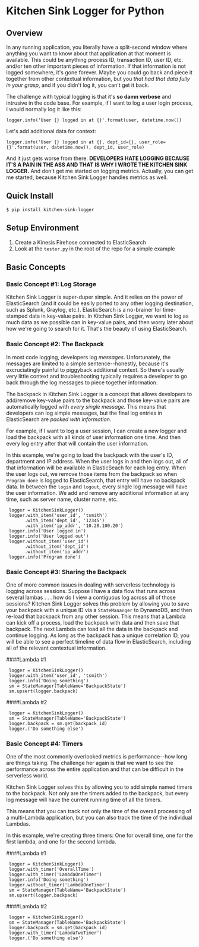 # Kitchen Sink Logger for Python
## Overview
In any running application, you literally have a split-second window where anything you want to know about that application at that moment is available. This could be anything process ID, transaction ID, user ID, etc. and/or ten other important pieces of information. If that information is not logged somewhere, it's gone forever. Maybe you could go back and piece it together from other contextual information, but you *that had that data fully in your grasp*, and if you didn't log it, you can't get it back.

The challenge with typical logging is that it's **so damn verbose** and intrusive in the code base.  For example, if I want to log a user login process, I would normally log it like this:

    logger.info('User {} logged in at {}'.format(user, datetime.now())

Let's add additional data for context:

    logger.info('User {} logged in at {}, dept_id={}, user_role={}'.format(user, datetime.now(), dept_id, user_role)

And it just gets worse from there. **DEVELOPERS HATE LOGGING BECAUSE IT'S A PAIN IN THE ASS AND THAT IS WHY I WROTE THE KITCHEN SINK LOGGER.** And don't get me started on logging metrics. Actually, you can get me started, because Kitchen Sink Logger handles metrics as well.

## Quick Install

    $ pip install kitchen-sink-logger

## Setup Environment
1. Create a Kinesis Firehose connected to ElasticSearch
2. Look at the `tester.py` in the root of the repo for a simple example


## Basic Concepts
### Basic Concept #1: Log Storage
Kitchen Sink Logger is super-duper simple. And it relies on the power of ElasticSearch (and it could be easily ported to any other logging destination, such as Splunk, Graylog, etc.). ElasticSearch is a no-brainer for time-stamped data in key-value pairs. In Kitchen Sink Logger, we want to log as much data as we possible can in key-value pairs, and then worry later about how we're going to search for it. That's the beauty of using ElasticSearch.

### Basic Concept #2: The Backpack
In most code logging, developers log *messages*. Unfortunately, the messages are limited to a simple sentence--honestly, because it's excruciatingly painful to piggyback additional context. So there's usually very little context and troubleshooting typically requires a developer to go back through the log messages to piece together information. 

The backpack in Kitchen Sink Logger is a concept that allows developers to add/remove key-value pairs to the backpack and those key-value pairs are automatically logged with *every single message.* This means that developers can log simple messages, but the final log entries in ElasticSearch are *packed with information.*

For example, if I want to log a user session, I can create a new logger and load the backpack with all kinds of user information one time. And then every log entry after that will contain the user information.

In this example, we're going to load the backpack with the user's ID, department and IP address. When the user logs in and then logs out, all of that information will be available in ElasticSeach for each log entry. When the user logs out, we remove those items from the backpack so when `Program done` is logged to ElasticSearch, that entry will have no backpack data. In between the `login` and `logout`, every single log message will have the user information. We add and remove any additional information at any time, such as server name, cluster name, etc.

     logger = KitchenSinkLogger()
     logger.with_item('user_id', 'tsmith')
           .with_item('dept_id', '12345')
           .with_item('ip_addr', '10.20.100.20')
     logger.info('User logged in')
     logger.info('User logged out')
     logger.without_item('user_id')
           .without_item('dept_id')
           .without_item('ip_addr')
     logger.info('Program done')

### Basic Concept #3: Sharing the Backpack
One of more common issues in dealing with serverless technology is logging across sessions. Suppose I have a data flow that runs across several lambas . . . how do I view a contiguous log across all of those sessions? Kitchen Sink Logger solves this problem by allowing you to save your backpack with a unique ID via a `StateMananger` to DynamoDB, and then re-load that backpack from any other session. This means that a Lambda can kick off a process, load the backpack with data and then save that backpack. The next Lambda can load all the data in the backpack and continue logging. As long as the backpack has a unique correlation ID, you will be able to see a perfect timeline of data flow in ElasticSearch, including all of the relevant contextual information.

####Lambda #1

	 logger = KitchenSinkLogger()
     logger.with_item('user_id', 'tsmith')
     logger.info('Doing something')
     sm = StateManager(TableName='BackpackState')
     sm.upsert(logger.backpack)

####Lambda #2

	 logger = KitchenSinkLogger()
     sm = StateManager(TableName='BackpackState')
     logger.backpack = sm.get(backpack_id)
	 logger.('Do something else')

### Basic Concept #4: Timers
One of the most commonly overlooked metrics is performance--how long are things taking. The challenge her again is that we want to see the performance across the entire application and that can be difficult in the serverless world. 

Kitchen Sink Logger solves this by allowing you to add simple named timers to the backpack. Not only are the timers added to the backpack, but every log message will have the current running time of all the timers.

This means that you can track not only the time of the overall processing of a multi-Lambda application, but you can also track the time of the individual Lambdas.

In this example, we're creating three timers: One for overall time, one for the first lambda, and one for the second lambda.

####Lambda #1

	 logger = KitchenSinkLogger()
     logger.with_timer('OverallTime')
     logger.with_timer('LambdaOneTimer')
     logger.info('Doing something')
     logger.without_timer('LambdaOneTimer')
     sm = StateManager(TableName='BackpackState')
     sm.upsert(logger.backpack)

####Lambda #2

	 logger = KitchenSinkLogger()
     sm = StateManager(TableName='BackpackState')
     logger.backpack = sm.get(backpack_id)
     logger.with_timer('LambdaTwoTimer')
	 logger.('Do something else')